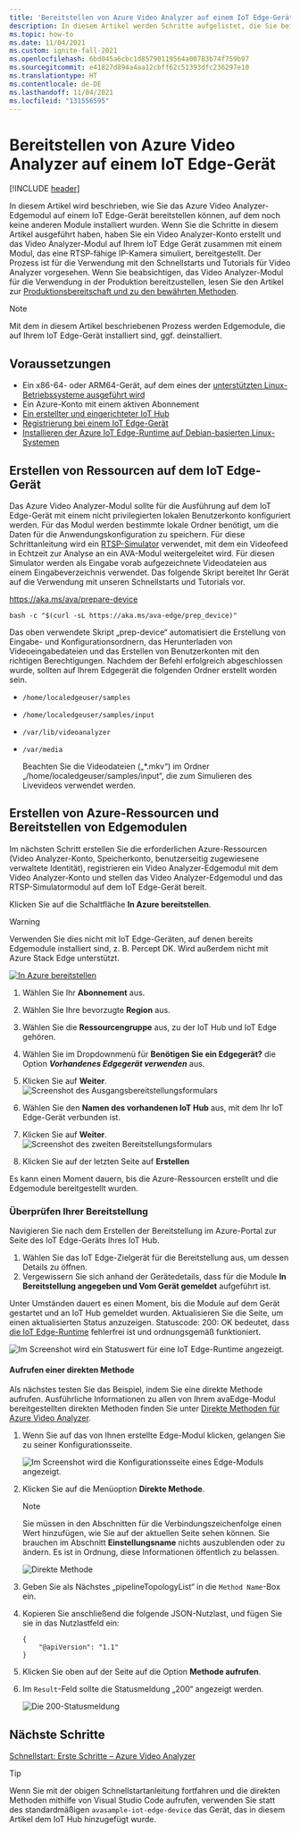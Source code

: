 ```yaml
---
title: 'Bereitstellen von Azure Video Analyzer auf einem IoT Edge-Gerät: Azure'
description: In diesem Artikel werden Schritte aufgelistet, die Sie bei der Bereitstellung von Azure Video Analyzer auf Ihrem IoT Edge-Gerät unterstützen. Dies können Sie beispielsweise tun, wenn Sie Zugriff auf einen lokalen Linux-Computer besitzen.
ms.topic: how-to
ms.date: 11/04/2021
ms.custom: ignite-fall-2021
ms.openlocfilehash: 6bd045a6cbc1d85790119564a00783b74f759b97
ms.sourcegitcommit: e41827d894a4aa12cbff62c51393dfc236297e10
ms.translationtype: HT
ms.contentlocale: de-DE
ms.lasthandoff: 11/04/2021
ms.locfileid: "131556595"
---
```

# <a name="deploy-azure-video-analyzer-to-an-iot-edge-device"></a>Bereitstellen von Azure Video Analyzer auf einem IoT Edge-Gerät

[!INCLUDE [header](includes/edge-env.md)]

In diesem Artikel wird beschrieben, wie Sie das Azure Video Analyzer-Edgemodul auf einem IoT Edge-Gerät bereitstellen können, auf dem noch keine anderen Module installiert wurden. Wenn Sie die Schritte in diesem Artikel ausgeführt haben, haben Sie ein Video Analyzer-Konto erstellt und das Video Analyzer-Modul auf Ihrem IoT Edge Gerät zusammen mit einem Modul, das eine RTSP-fähige IP-Kamera simuliert, bereitgestellt. Der Prozess ist für die Verwendung mit den Schnellstarts und Tutorials für Video Analyzer vorgesehen. Wenn Sie beabsichtigen, das Video Analyzer-Modul für die Verwendung in der Produktion bereitzustellen, lesen Sie den Artikel zur [Produktionsbereitschaft und zu den bewährten Methoden](production-readiness.md).

> [!NOTE]
> Mit dem in diesem Artikel beschriebenen Prozess werden Edgemodule, die auf Ihrem IoT Edge-Gerät installiert sind, ggf. deinstalliert.

## <a name="prerequisites"></a>Voraussetzungen

* Ein x86-64- oder ARM64-Gerät, auf dem eines der [unterstützten Linux-Betriebssysteme ausgeführt wird](../../../iot-edge/support.md#operating-systems)
* Ein Azure-Konto mit einem aktiven Abonnement
* [Ein erstellter und eingerichteter IoT Hub](../../../iot-hub/iot-hub-create-through-portal.md)
* [Registrierung bei einem IoT Edge-Gerät](../../../iot-edge/how-to-register-device.md)
* [Installieren der Azure IoT Edge-Runtime auf Debian-basierten Linux-Systemen](../../../iot-edge/how-to-install-iot-edge.md)


## <a name="create-resources-on-iot-edge-device"></a>Erstellen von Ressourcen auf dem IoT Edge-Gerät

Das Azure Video Analyzer-Modul sollte für die Ausführung auf dem IoT Edge-Gerät mit einem nicht privilegierten lokalen Benutzerkonto konfiguriert werden. Für das Modul werden bestimmte lokale Ordner benötigt, um die Daten für die Anwendungskonfiguration zu speichern. Für diese Schrittanleitung wird ein [RTSP-Simulator](https://github.com/Azure/video-analyzer/tree/main/edge-modules/sources/rtspsim-live555) verwendet, mit dem ein Videofeed in Echtzeit zur Analyse an ein AVA-Modul weitergeleitet wird. Für diesen Simulator werden als Eingabe vorab aufgezeichnete Videodateien aus einem Eingabeverzeichnis verwendet. Das folgende Skript bereitet Ihr Gerät auf die Verwendung mit unseren Schnellstarts und Tutorials vor.

https://aka.ms/ava/prepare-device

`bash -c "$(curl -sL https://aka.ms/ava-edge/prep_device)"`

Das oben verwendete Skript „prep-device“ automatisiert die Erstellung von Eingabe- und Konfigurationsordnern, das Herunterladen von Videoeingabedateien und das Erstellen von Benutzerkonten mit den richtigen Berechtigungen. Nachdem der Befehl erfolgreich abgeschlossen wurde, sollten auf Ihrem Edgegerät die folgenden Ordner erstellt worden sein. 

* `/home/localedgeuser/samples`
* `/home/localedgeuser/samples/input`
* `/var/lib/videoanalyzer`
* `/var/media`

    Beachten Sie die Videodateien („*.mkv“) im Ordner „/home/localedgeuser/samples/input“, die zum Simulieren des Livevideos verwendet werden. 

## <a name="creating-azure-resources-and-deploying-edge-modules"></a>Erstellen von Azure-Ressourcen und Bereitstellen von Edgemodulen
Im nächsten Schritt erstellen Sie die erforderlichen Azure-Ressourcen (Video Analyzer-Konto, Speicherkonto, benutzerseitig zugewiesene verwaltete Identität), registrieren ein Video Analyzer-Edgemodul mit dem Video Analyzer-Konto und stellen das Video Analyzer-Edgemodul und das RTSP-Simulatormodul auf dem IoT Edge-Gerät bereit.

Klicken Sie auf die Schaltfläche **In Azure bereitstellen**.

> [!WARNING]
> Verwenden Sie dies nicht mit IoT Edge-Geräten, auf denen bereits Edgemodule installiert sind, z. B. Percept DK. Wird außerdem nicht mit Azure Stack Edge unterstützt.

[![In Azure bereitstellen](https://aka.ms/deploytoazurebutton)](https://aka.ms/ava/click-to-deploy/form)

1. Wählen Sie Ihr **Abonnement** aus.
2. Wählen Sie Ihre bevorzugte **Region** aus.
3. Wählen Sie die **Ressourcengruppe** aus, zu der IoT Hub und IoT Edge gehören.
4. Wählen Sie im Dropdownmenü für **Benötigen Sie ein Edgegerät?** die Option **_Vorhandenes Edgegerät verwenden_** aus.
5. Klicken Sie auf **Weiter**.
![Screenshot des Ausgangsbereitstellungsformulars](./media/deploy-iot-edge-device/project-details.png)

1. Wählen Sie den **Namen des vorhandenen IoT Hub** aus, mit dem Ihr IoT Edge-Gerät verbunden ist.
1. Klicken Sie auf **Weiter**.
![Screenshot des zweiten Bereitstellungsformulars](./media/deploy-iot-edge-device/iot-hub-name.png)

1. Klicken Sie auf der letzten Seite auf **Erstellen**

Es kann einen Moment dauern, bis die Azure-Ressourcen erstellt und die Edgemodule bereitgestellt wurden.

### <a name="verify-your-deployment"></a>Überprüfen Ihrer Bereitstellung

Navigieren Sie nach dem Erstellen der Bereitstellung im Azure-Portal zur Seite des IoT Edge-Geräts Ihres IoT Hub.

1. Wählen Sie das IoT Edge-Zielgerät für die Bereitstellung aus, um dessen Details zu öffnen.
2. Vergewissern Sie sich anhand der Gerätedetails, dass für die Module **In Bereitstellung angegeben und Vom Gerät gemeldet** aufgeführt ist.

Unter Umständen dauert es einen Moment, bis die Module auf dem Gerät gestartet und an IoT Hub gemeldet wurden. Aktualisieren Sie die Seite, um einen aktualisierten Status anzuzeigen.
Statuscode: 200: OK bedeutet, dass [die IoT Edge-Runtime](../../../iot-edge/iot-edge-runtime.md) fehlerfrei ist und ordnungsgemäß funktioniert.

![Im Screenshot wird ein Statuswert für eine IoT Edge-Runtime angezeigt.](./media/deploy-iot-edge-device/status.png)

#### <a name="invoke-a-direct-method"></a>Aufrufen einer direkten Methode

Als nächstes testen Sie das Beispiel, indem Sie eine direkte Methode aufrufen. Ausführliche Informationen zu allen von Ihrem avaEdge-Modul bereitgestellten direkten Methoden finden Sie unter [Direkte Methoden für Azure Video Analyzer](direct-methods.md).

1. Wenn Sie auf das von Ihnen erstellte Edge-Modul klicken, gelangen Sie zu seiner Konfigurationsseite.  

    ![Im Screenshot wird die Konfigurationsseite eines Edge-Moduls angezeigt.](./media/deploy-iot-edge-device/modules.png)
1. Klicken Sie auf die Menüoption **Direkte Methode**.

    > [!NOTE] 
    > Sie müssen in den Abschnitten für die Verbindungszeichenfolge einen Wert hinzufügen, wie Sie auf der aktuellen Seite sehen können. Sie brauchen im Abschnitt **Einstellungsname** nichts auszublenden oder zu ändern. Es ist in Ordnung, diese Informationen öffentlich zu belassen.

    ![Direkte Methode](./media/deploy-iot-edge-device/module-details.png)
1. Geben Sie als Nächstes „pipelineTopologyList“ in die `Method Name`-Box ein.
1. Kopieren Sie anschließend die folgende JSON-Nutzlast, und fügen Sie sie in das Nutzlastfeld ein:
    
   ```
   {
       "@apiVersion": "1.1"
   }
   ```
1. Klicken Sie oben auf der Seite auf die Option **Methode aufrufen**.
1. Im `Result`-Feld sollte die Statusmeldung „200“ angezeigt werden.

    ![Die 200-Statusmeldung](./media/deploy-iot-edge-device/connection-timeout.png) 

## <a name="next-steps"></a>Nächste Schritte

[Schnellstart: Erste Schritte – Azure Video Analyzer](get-started-detect-motion-emit-events.md)

> [!TIP]
> Wenn Sie mit der obigen Schnellstartanleitung fortfahren und die direkten Methoden mithilfe von Visual Studio Code aufrufen, verwenden Sie statt des standardmäßigen `avasample-iot-edge-device` das Gerät, das in diesem Artikel dem IoT Hub hinzugefügt wurde.
